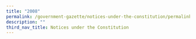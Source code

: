 ```yaml
---
title: "2008"
permalink: /government-gazette/notices-under-the-constitution/permalink/
description: ""
third_nav_title: Notices under the Constitution
---
```

